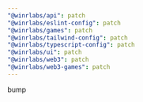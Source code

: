 ```yaml
---
"@winrlabs/api": patch
"@winrlabs/eslint-config": patch
"@winrlabs/games": patch
"@winrlabs/tailwind-config": patch
"@winrlabs/typescript-config": patch
"@winrlabs/ui": patch
"@winrlabs/web3": patch
"@winrlabs/web3-games": patch
---
```


bump
